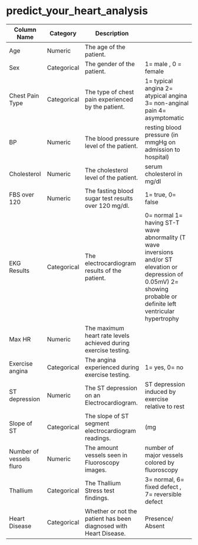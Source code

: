 # predict_your_heart_analysis

| Column Name             | Category     | Description                                                       |                                                                                                                                                                         |
|-------------------------|--------------|-------------------------------------------------------------------|-------------------------------------------------------------------------------------------------------------------------------------------------------------------------|
| Age                     | Numeric      | The age of the patient.                                           |                                                                                                                                                                         |
| Sex                     | Categorical  | The gender of the patient.                                        | 1= male , 0 = female                                                                                                                                                    |
| Chest Pain Type         | Categorical  | The type of chest pain experienced by the patient.                | 1= typical angina  2= atypical angina  3= non-anginal pain  4= asymptomatic                                                                                             |
| BP                      | Numeric      | The blood pressure level of the patient.                          | resting blood pressure (in mmgHg on admission to hospital)                                                                                                              |
| Cholesterol             | Numeric      | The cholesterol level of the patient.                             | serum cholesterol in mg/dl                                                                                                                                              |
| FBS over 120            | Numeric      | The fasting blood sugar test results over 120 mg/dl.              | 1= true, 0= false                                                                                                                                                       |
| EKG Results             | Categorical  | The electrocardiogram results of the patient.                     | 0= normal  1= having ST-T wave abnormality (T wave inversions and/or ST elevation or depression of 0.05mV) 2= showing probable or definite left ventricular hypertrophy |
| Max HR                  | Numeric      | The maximum heart rate levels achieved during exercise testing.   |                                                                                                                                                                         |
| Exercise angina         | Categorical  | The angina experienced during exercise testing.                   | 1= yes, 0= no                                                                                                                                                           |
| ST depression           | Numeric      | The ST depression on an Electrocardiogram.                        | ST depression induced by exercise relative to rest                                                                                                                      |
| Slope of ST             | Categorical  | The slope of ST segment electrocardiogram readings.               | (mg                                                                                                                                                                     |
| Number of vessels fluro | Numeric      | The amount vessels seen in Fluoroscopy images.                    | number of major vessels colored by fluoroscopy                                                                                                                          |
| Thallium                | Categorical  | The Thallium Stress test findings.                                | 3= normal, 6= fixed defect , 7= reversible defect                                                                                                                       |
| Heart Disease           | Categorical  | Whether or not the patient has been diagnosed with Heart Disease. | Presence/ Absent                                                                                                                                                        |
